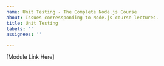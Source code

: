 ```yaml
---
name: Unit Testing - The Complete Node.js Course
about: Issues corressponding to Node.js course lectures.
title: Unit Testing
labels: ''
assignees: ''

---
```


[Module Link Here]
